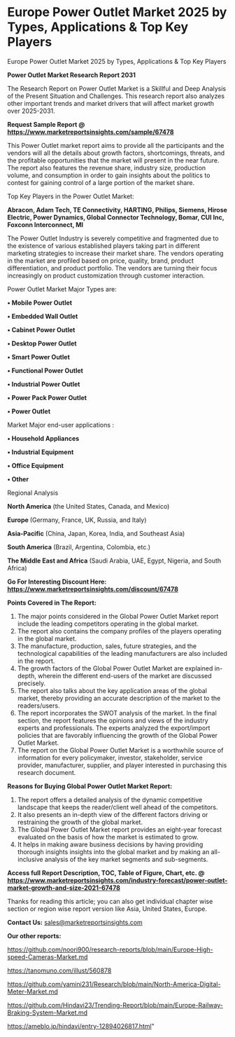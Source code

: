 # Europe Power Outlet Market 2025 by Types, Applications & Top Key Players
 Europe Power Outlet Market 2025 by Types, Applications & Top Key Players

<strong>Power Outlet Market Research Report 2031</strong>

The Research Report on Power Outlet Market is a Skillful and Deep Analysis of the Present Situation and Challenges. This research report also analyzes other important trends and market drivers that will affect market growth over 2025-2031.

<strong>Request Sample Report @ <a href=https://www.marketreportsinsights.com/sample/67478>https://www.marketreportsinsights.com/sample/67478</a></strong>

This Power Outlet market report aims to provide all the participants and the vendors will all the details about growth factors, shortcomings, threats, and the profitable opportunities that the market will present in the near future. The report also features the revenue share, industry size, production volume, and consumption in order to gain insights about the politics to contest for gaining control of a large portion of the market share.

Top Key Players in the Power Outlet Market:

<strong>Abracon, Adam Tech, TE Connectivity, HARTING, Philips, Siemens, Hirose Electric, Power Dynamics, Global Connector Technology, Bomar, CUI Inc, Foxconn Interconnect, MI</strong>

The Power Outlet Industry is severely competitive and fragmented due to the existence of various established players taking part in different marketing strategies to increase their market share. The vendors operating in the market are profiled based on price, quality, brand, product differentiation, and product portfolio. The vendors are turning their focus increasingly on product customization through customer interaction.

Power Outlet Market Major Types are:

<strong>• Mobile Power Outlet

• Embedded Wall Outlet

• Cabinet Power Outlet

• Desktop Power Outlet

• Smart Power Outlet

• Functional Power Outlet

• Industrial Power Outlet

• Power Pack Power Outlet

• Power Outlet</strong>

Market Major end-user applications :

<strong>• Household Appliances

• Industrial Equipment

• Office Equipment

• Other</strong>

Regional Analysis

</u><strong><b>North America</b></strong> (the United States, Canada, and Mexico)

<strong><b>Europe </b></strong>(Germany, France, UK, Russia, and Italy)

<strong><b>Asia-Pacific</b></strong> (China, Japan, Korea, India, and Southeast Asia)

<strong><b>South America</b></strong> (Brazil, Argentina, Colombia, etc.)

<strong><b>The Middle East and Africa</b></strong> (Saudi Arabia, UAE, Egypt, Nigeria, and South Africa)

<strong>Go For Interesting Discount Here: <a href=https://www.marketreportsinsights.com/discount/67478>https://www.marketreportsinsights.com/discount/67478</a></strong>

<strong>Points Covered in The Report:</strong>
<ol>
  <li>The major points considered in the Global Power Outlet Market report include the leading competitors operating in the global market.</li>
  <li>The report also contains the company profiles of the players operating in the global market.</li>
  <li>The manufacture, production, sales, future strategies, and the technological capabilities of the leading manufacturers are also included in the report.</li>
  <li>The growth factors of the Global Power Outlet Market are explained in-depth, wherein the different end-users of the market are discussed precisely.</li>
  <li>The report also talks about the key application areas of the global market, thereby providing an accurate description of the market to the readers/users.</li>
  <li>The report incorporates the SWOT analysis of the market. In the final section, the report features the opinions and views of the industry experts and professionals. The experts analyzed the export/import policies that are favorably influencing the growth of the Global Power Outlet Market.</li>
  <li>The report on the Global Power Outlet Market is a worthwhile source of information for every policymaker, investor, stakeholder, service provider, manufacturer, supplier, and player interested in purchasing this research document.</li>
</ol>
<strong>Reasons for Buying Global Power Outlet Market Report:</strong>

<ol>
  <li>The report offers a detailed analysis of the dynamic competitive landscape that keeps the reader/client well ahead of the competitors.</li>
  <li>It also presents an in-depth view of the different factors driving or restraining the growth of the global market.</li>
  <li>The Global Power Outlet Market report provides an eight-year forecast evaluated on the basis of how the market is estimated to grow.</li>
  <li>It helps in making aware business decisions by having providing thorough insights insights into the global market and by making an all-inclusive analysis of the key market segments and sub-segments.</li>
</ol>
<strong>Access full Report Description, TOC, Table of Figure, Chart, etc. @ <a href=https://www.marketreportsinsights.com/industry-forecast/power-outlet-market-growth-and-size-2021-67478>https://www.marketreportsinsights.com/industry-forecast/power-outlet-market-growth-and-size-2021-67478</a></strong>


Thanks for reading this article; you can also get individual chapter wise section or region wise report version like Asia, United States, Europe.

<strong>Contact Us:</strong>
sales@marketreportsinsights.com

<strong>Our other reports:</strong>

<a href=https://github.com/noori900/research-reports/blob/main/Europe-High-speed-Cameras-Market.md>https://github.com/noori900/research-reports/blob/main/Europe-High-speed-Cameras-Market.md</a>

<a href=https://tanomuno.com/illust/560878>https://tanomuno.com/illust/560878</a>

<a href=https://github.com/yamini231/Research/blob/main/North-America-Digital-Meter-Market.md>https://github.com/yamini231/Research/blob/main/North-America-Digital-Meter-Market.md</a>

<a href=https://github.com/Hindavi23/Trending-Report/blob/main/Europe-Railway-Braking-System-Market.md>https://github.com/Hindavi23/Trending-Report/blob/main/Europe-Railway-Braking-System-Market.md</a>

<a href=https://ameblo.jp/hindavi/entry-12894026817.html>https://ameblo.jp/hindavi/entry-12894026817.html</a>"
